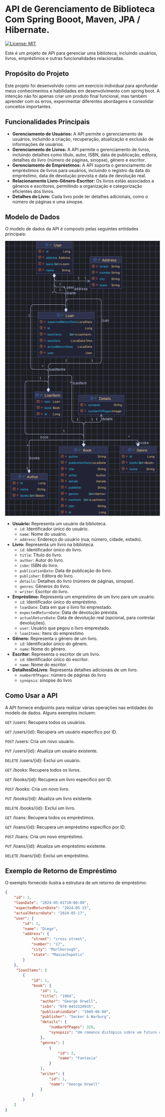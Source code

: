 # API de Gerenciamento de Biblioteca Com Spring Booot, Maven, JPA / Hibernate.

[![License: MIT](https://img.shields.io/badge/License-MIT-yellow.svg)](https://opensource.org/licenses/MIT)

Este é um projeto de API para gerenciar uma biblioteca, incluindo usuários, livros, empréstimos e outras funcionalidades relacionadas.

## Propósito do Projeto

Este projeto foi desenvolvido como um exercício individual para aprofundar meus conhecimentos e habilidades em desenvolvimento com spring boot. A intenção não foi apenas criar um produto final funcional, mas também aprender com os erros, experimentar diferentes abordagens e consolidar conceitos importantes.


## Funcionalidades Principais

* **Gerenciamento de Usuários:** A API permite o gerenciamento de usuários, incluindo a criação, recuperação, atualização e exclusão de informações de usuários.
* **Gerenciamento de Livros:** A API permite o gerenciamento de livros, incluindo detalhes como título, autor, ISBN, data de publicação, editora, detalhes do livro (número de páginas, sinopse), gênero e escritor.
* **Gerenciamento de Empréstimos:** A API suporta o gerenciamento de empréstimos de livros para usuários, incluindo o registro da data do empréstimo, data de devolução prevista e data de devolução real.
* **Relacionamento Livro-Gênero-Escritor:** Os livros estão associados a gêneros e escritores, permitindo a organização e categorização eficientes dos livros.
* **Detalhes do Livro:** Cada livro pode ter detalhes adicionais, como o número de páginas e uma sinopse.

## Modelo de Dados

O modelo de dados da API é composto pelas seguintes entidades principais:

![Diagrama UML da Biblioteca](src/assets/uml.png)

* **Usuário:** Representa um usuário da biblioteca.
    * `id`: Identificador único do usuário.
    * `name`: Nome do usuário.
    * `address`: Endereço do usuário (rua, número, cidade, estado).
* **Livro:** Representa um livro na biblioteca.
    * `id`: Identificador único do livro.
    * `title`: Título do livro.
    * `author`: Autor do livro.
    * `isbn`: ISBN do livro.
    * `publicationDate`: Data de publicação do livro.
    * `publisher`: Editora do livro.
    * `details`: Detalhes do livro (número de páginas, sinopse).
    * `genres`: Gêneros do livro.
    * `writer`: Escritor do livro.
* **Empréstimo:** Representa um empréstimo de um livro para um usuário.
    * `id`: Identificador único do empréstimo.
    * `loanDate`: Data em que o livro foi emprestado.
    * `expectedReturnDate`: Data de devolução prevista.
    * `actualReturnDate`: Data de devolução real (opcional, para controlar devoluções).
    * `user`: Usuário que pegou o livro emprestado.
    * `loanItems`: Itens do emprestimo
* **Gênero:** Representa o gênero de um livro.
    * `id`: Identificador único do gênero.
    * `name`: Nome do gênero.
* **Escritor:** Representa o escritor de um livro.
    * `id`: Identificador único do escritor.
    * `name`: Nome do escritor.
* **DetalhesDoLivro**: Representa detalhes adicionais de um livro.
     * `numberOfPages`: número de páginas do livro
     * `synopsis`: sinopse do livro
       
## Como Usar a API
  
  A API fornece endpoints para realizar várias operações nas entidades do modelo de dados. Alguns exemplos incluem:

  `GET` /users: Recupera todos os usuários.

  `GET` /users/{id}: Recupera um usuário específico por ID.

  `POST` /users: Cria um novo usuário.

  `PUT` /users/{id}: Atualiza um usuário existente.

  `DELETE` /users/{id}: Exclui um usuário.

  `GET` /books: Recupera todos os livros.

  `GET` /books/{id}: Recupera um livro específico por ID.

  `POST` /books: Cria um novo livro.

  `PUT` /books/{id}: Atualiza um livro existente.

  `DELETE` /books/{id}: Exclui um livro.

  `GET` /loans: Recupera todos os empréstimos.

  `GET` /loans/{id}: Recupera um empréstimo específico por ID.

  `POST` /loans: Cria um novo empréstimo.

  `PUT` /loans/{id}: Atualiza um empréstimo existente.

  `DELETE` /loans/{id}: Exclui um empréstimo.


## Exemplo de Retorno de Empréstimo

O exemplo fornecido ilustra a estrutura de um retorno de empréstimo:

```json
{
    "id": 1,
    "loanDate": "2024-05-01T10:00:00",
    "expectedReturnDate": "2024-05-15",
    "actualReturnDate": "2024-05-17",
    "user": {
        "id": 1,
        "name": "Diego",
        "address": {
            "street": "cross street",
            "number": "17",
            "city": "Marlborough",
            "state": "Massachupetis"
        }
    },
     "loanItems": [
        {
            "id": 1,
            "book": {
                "id": 1,
                "title": "1984",
                "author": "George Orwell",
                "isbn": "978-0451524935",
                "publicationDate": "1949-06-08",
                "publisher": "Secker & Warburg",
                "details": {
                    "numberOfPages": 328,
                    "synopsis": "Um romance distópico sobre um futuro onde o governo controla todos os aspectos da vida das pessoas."
                },
                "genres": [
                    {
                        "id": 3,
                        "name": "Fantasia"
                    }
                ],
                "writer": {
                    "id": 1,
                    "name": "George Orwell"
                }
            }
        }
    ]
}

